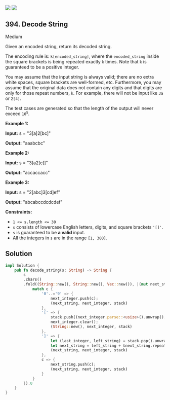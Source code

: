 [![](https://img.shields.io/github/stars/javadev/LeetCode-in-All?label=Stars&style=flat-square)](https://github.com/javadev/LeetCode-in-All)
[![](https://img.shields.io/github/forks/javadev/LeetCode-in-All?label=Fork%20me%20on%20GitHub%20&style=flat-square)](https://github.com/javadev/LeetCode-in-All/fork)

## 394\. Decode String

Medium

Given an encoded string, return its decoded string.

The encoding rule is: `k[encoded_string]`, where the `encoded_string` inside the square brackets is being repeated exactly `k` times. Note that `k` is guaranteed to be a positive integer.

You may assume that the input string is always valid; there are no extra white spaces, square brackets are well-formed, etc. Furthermore, you may assume that the original data does not contain any digits and that digits are only for those repeat numbers, `k`. For example, there will not be input like `3a` or `2[4]`.

The test cases are generated so that the length of the output will never exceed <code>10<sup>5</sup></code>.

**Example 1:**

**Input:** s = "3[a]2[bc]"

**Output:** "aaabcbc"

**Example 2:**

**Input:** s = "3[a2[c]]"

**Output:** "accaccacc"

**Example 3:**

**Input:** s = "2[abc]3[cd]ef"

**Output:** "abcabccdcdcdef"

**Constraints:**

*   `1 <= s.length <= 30`
*   `s` consists of lowercase English letters, digits, and square brackets `'[]'`.
*   `s` is guaranteed to be **a valid** input.
*   All the integers in `s` are in the range `[1, 300]`.

## Solution

```rust
impl Solution {
    pub fn decode_string(s: String) -> String {
        s
        .chars()
        .fold((String::new(), String::new(), Vec::new()), |(mut next_string, mut next_integer, mut stack): (String, String, Vec<(usize, String)>), c| {
            match c {
                '0'..='9' => {
                    next_integer.push(c);
                    (next_string, next_integer, stack)
                },
                '[' => {
                    stack.push((next_integer.parse::<usize>().unwrap(), next_string));
                    next_integer.clear();
                    (String::new(), next_integer, stack)
                },
                ']' => {
                    let (last_integer, left_string) = stack.pop().unwrap();
                    let next_string = left_string + &next_string.repeat(last_integer);
                    (next_string, next_integer, stack)
                },
                c => {
                    next_string.push(c);
                    (next_string, next_integer, stack)
                }
            }
        }).0
    }
}
```